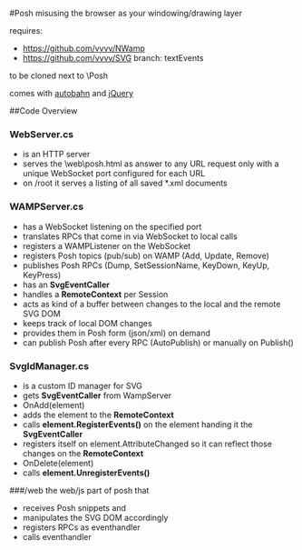 #Posh
misusing the browser as your windowing/drawing layer

requires:
* https://github.com/vvvv/NWamp
* https://github.com/vvvv/SVG branch: textEvents

to be cloned next to \Posh

comes with 
[autobahn](http://autobahn.ws/js/) and [jQuery](http://jquery.com)


##Code Overview

### WebServer.cs
* is an HTTP server
* serves the \web\posh.html as answer to any URL request only with a unique WebSocket port configured for each URL
* on /root it serves a listing of all saved *.xml documents

### WAMPServer.cs
* has a WebSocket listening on the specified port
* translates RPCs that come in via WebSocket to local calls
* registers a WAMPListener on the WebSocket
* registers Posh topics (pub/sub) on WAMP (Add, Update, Remove)
* publishes Posh RPCs (Dump, SetSessionName, KeyDown, KeyUp, KeyPress)
* has an __SvgEventCaller__
* handles a __RemoteContext__ per Session 
 * acts as kind of a buffer between changes to the local and the remote SVG DOM
 * keeps track of local DOM changes
 * provides them in Posh form (json/xml) on demand
* can publish Posh after every RPC (AutoPublish) or manually on Publish()
 
### SvgIdManager.cs
* is a custom ID manager for SVG
* gets __SvgEventCaller__ from WampServer
* OnAdd(element)
 * adds the element to the __RemoteContext__
 * calls __element.RegisterEvents()__ on the element handing it the __SvgEventCaller__
 * registers itself on element.AttributeChanged so it can reflect those changes on the __RemoteContext__
* OnDelete(element)
 * calls __element.UnregisterEvents()__

###/web
the web/js part of posh that 
* receives Posh snippets and 
 * manipulates the SVG DOM accordingly
 * registers RPCs as eventhandler 
* calls eventhandler